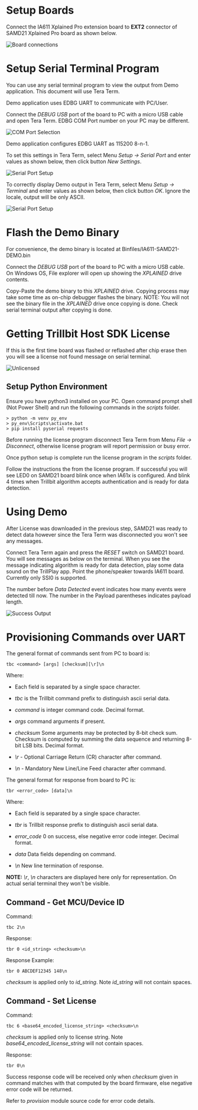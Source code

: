 # Setup Boards
Connect the IA611 Xplained Pro extension board to **EXT2** connector of SAMD21 Xplained Pro board as shown below.

![Board connections](IA611-SAMD21-DEMO/Documents/images/board.jpg)

# Setup Serial Terminal Program
You can use any serial terminal program to view the output from Demo application.
This document will use Tera Term.

Demo application uses EDBG UART to communicate with PC/User.

Connect the *DEBUG USB* port of the board to PC with a micro USB cable and open Tera Term. EDBG COM Port number on your PC may be different.

![COM Port Selection](IA611-SAMD21-DEMO/Documents/images/tera_term_com.jpg)

Demo application configures EDBG UART as 115200 8-n-1.

To set this settings in Tera Term, select Menu *Setup -> Serial Port*
and enter values as shown below, then click button *New Settings*.

![Serial Port Setup](IA611-SAMD21-DEMO/Documents/images/tera_term_serial_setting.jpg)

To correctly display Demo output in Tera Term, select Menu *Setup -> Terminal*
and enter values as shown below, then click button *OK*. Ignore the locale, output will be only ASCII.

![Serial Port Setup](IA611-SAMD21-DEMO/Documents/images/tera_term_terminal_setting.jpg)

# Flash the Demo Binary
For convenience, the demo binary is located at Binfiles/IA611-SAMD21-DEMO.bin

Connect the *DEBUG USB* port of the board to PC with a micro USB cable. On Windows OS, File explorer will open up showing the *XPLAINED* drive contents.

Copy-Paste the demo binary to this *XPLAINED* drive. Copying process may take some time as on-chip debugger flashes the binary. NOTE: You will not see the binary file in the *XPLAINED* drive once copying is done. Check serial terminal output after copying is done.

# Getting Trillbit Host SDK License
If this is the first time board was flashed or reflashed after chip erase then you will 
see a license not found message on serial terminal.

![Unlicensed](IA611-SAMD21-DEMO/Documents/images/unlicensed.jpg)

## Setup Python Environment
Ensure you have python3 installed on your PC.
Open command prompt shell (Not Power Shell) and run the following commands in the *scripts* folder.

```
> python -m venv py_env
> py_env\Scripts\activate.bat
> pip install pyserial requests
```

Before running the license program disconnect Tera Term from Menu *File -> Disconnect*,
otherwise license program will report permission or busy error.

Once python setup is complete run the license program in the *scripts* folder.

Follow the instructions the from the license program. If successful you will see LED0 on SAMD21 board blink once when IA61x is configured. And blink 4 times when Trillbit algorithm accepts authentication and is ready for data detection.

# Using Demo
After License was downloaded in the previous step, SAMD21 was ready to detect data however since the Tera Term was disconnected you won't see any messages.

Connect Tera Term again and press the *RESET* switch on SAMD21 board. 
You will see messages as below on the terminal. When you see the message indicating algorithm is ready for data detection, play some data sound on the TrillPlay app. Point the phone/speaker towards IA611 board. Currently only SSI0 is supported.

The number before *Data Detected* event indicates how many events were detected till now. The number in the Payload parentheses indicates payload length. 

![Success Output](IA611-SAMD21-DEMO/Documents/images/success.jpg)

# Provisioning Commands over UART
The general format of commands sent from PC to board is:
```
tbc <command> [args] [checksum][\r]\n
```

Where:

- Each field is separated by a single space character.

- *tbc* is the Trillbit command prefix to distinguish ascii serial data.

- *command* is integer command code. Decimal format.

- *args* command arguments if present.

- *checksum* Some arguments may be protected by 8-bit check sum. Checksum is computed by summing the data sequence and returning 8-bit LSB bits. Decimal format.

- *\r* - Optional Carriage Return (CR) character after command.

- *\n* - Mandatory New Line/Line Feed character after command.
  
The general format for response from board to PC is:
```
tbr <error_code> [data]\n
```

Where:

- Each field is separated by a single space character.

- *tbr* is Trillbit response prefix to distinguish ascii serial data.

- *error_code* 0 on success, else negative error code integer. Decimal format.

- *data* Data fields depending on command.

- *\n* New line termination of response.

**NOTE:** *\r*, *\n* characters are displayed here only for representation. On actual serial terminal they won't be visible.

## Command - Get MCU/Device ID
Command:
```
tbc 2\n
```
Response:
```
tbr 0 <id_string> <checksum>\n
```

Response Example:
```
tbr 0 ABCDEF12345 148\n
```

*checksum* is applied only to *id_string*. Note *id_string* will not contain spaces.

## Command - Set License
Command:
```
tbc 6 <base64_encoded_license_string> <checksum>\n
```

*checksum* is applied only to license string. Note *base64_encoded_license_string* will not contain spaces.

Response:
```
tbr 0\n
```

Success response code will be received only when *checksum* given in command matches with that computed by the board firmware, else negative error code will be returned.

Refer to *provision* module source code for error code details.
